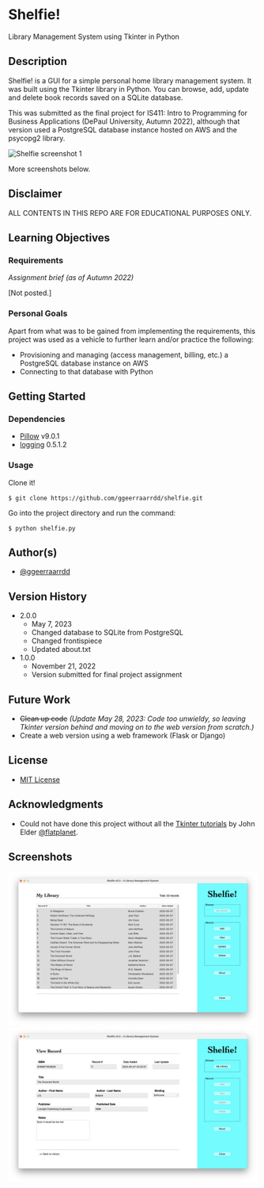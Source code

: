 # Shelfie!
Library Management System using Tkinter in Python

## Description
Shelfie! is a GUI for a simple personal home library management system. It was built using the Tkinter library in Python. You can browse, add, update and delete book records saved on a SQLite database.

This was submitted as the final project for IS411: Intro to Programming for Business Applications (DePaul University, Autumn 2022), although that version used a PostgreSQL database instance hosted on AWS and the psycopg2 library.

<picture><img alt="Shelfie screenshot 1" src="images/shelfie_1.png?raw=true"></picture>

More screenshots below.

## Disclaimer
ALL CONTENTS IN THIS REPO ARE FOR EDUCATIONAL PURPOSES ONLY.

## Learning Objectives

### Requirements
_Assignment brief (as of Autumn 2022)_

\[Not posted.\]

### Personal Goals
Apart from what was to be gained from implementing the requirements, this project was used as a vehicle to further learn and/or practice the following:

* Provisioning and managing (access management, billing, etc.) a PostgreSQL database instance on AWS
* Connecting to that database with Python

## Getting Started

### Dependencies

* [Pillow](https://python-pillow.org/) v9.0.1
* [logging](https://docs.python.org/3/library/logging.html) 0.5.1.2

### Usage

Clone it!
```
$ git clone https://github.com/ggeerraarrdd/shelfie.git
```

Go into the project directory and run the command:
```
$ python shelfie.py
```

## Author(s)
* [@ggeerraarrdd](https://github.com/ggeerraarrdd/)

## Version History
* 2.0.0
    * May 7, 2023
    * Changed database to SQLite from PostgreSQL
    * Changed frontispiece
    * Updated about.txt
* 1.0.0
    * November 21, 2022
    * Version submitted for final project assignment

## Future Work
* ~~Clean up code~~ _(Update May 28, 2023: Code too unwieldy, so leaving Tkinter version behind and moving on to the web version from scratch.)_
* Create a web version using a web framework (Flask or Django)

## License
* [MIT License](https://github.com/ggeerraarrdd/large-parks/blob/main/LICENSE)

## Acknowledgments
* Could not have done this project without all the [Tkinter tutorials](https://www.youtube.com/playlist?list=PLCC34OHNcOtoC6GglhF3ncJ5rLwQrLGnV) by John Elder [@flatplanet](https://github.com/flatplanet).

## Screenshots
<picture><img alt="Shelfie screenshot 2" src="images/shelfie_2.png?raw=true"></picture>
<picture><img alt="Shelfie screenshot 3" src="images/shelfie_3.png?raw=true"></picture>


